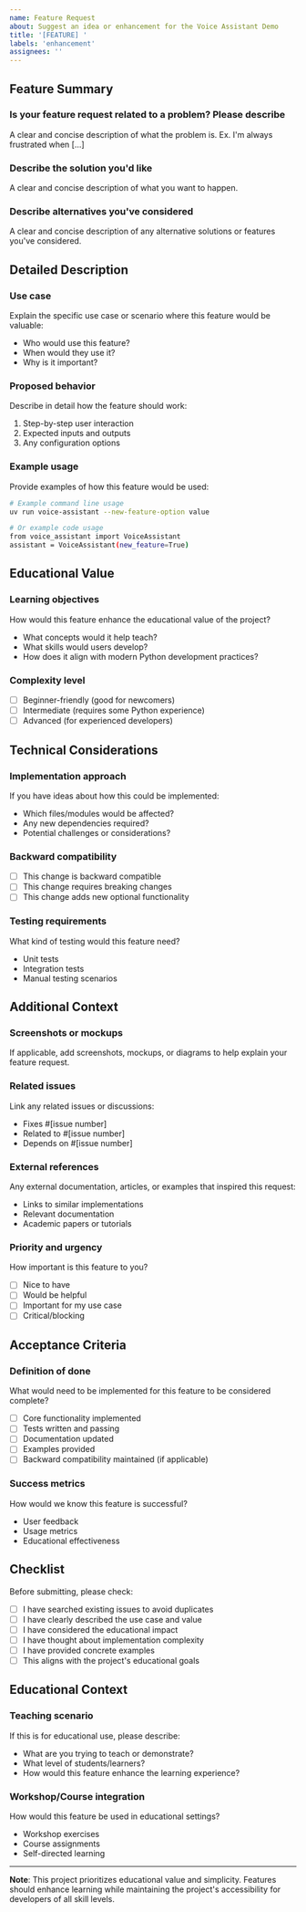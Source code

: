 ```yaml
---
name: Feature Request
about: Suggest an idea or enhancement for the Voice Assistant Demo
title: '[FEATURE] '
labels: 'enhancement'
assignees: ''
---
```


## Feature Summary

### Is your feature request related to a problem? Please describe

A clear and concise description of what the problem is. Ex. I'm always frustrated when [...]

### Describe the solution you'd like

A clear and concise description of what you want to happen.

### Describe alternatives you've considered

A clear and concise description of any alternative solutions or features you've considered.

## Detailed Description

### Use case

Explain the specific use case or scenario where this feature would be valuable:

- Who would use this feature?
- When would they use it?
- Why is it important?

### Proposed behavior

Describe in detail how the feature should work:

1. Step-by-step user interaction
2. Expected inputs and outputs
3. Any configuration options

### Example usage

Provide examples of how this feature would be used:

```bash
# Example command line usage
uv run voice-assistant --new-feature-option value

# Or example code usage
from voice_assistant import VoiceAssistant
assistant = VoiceAssistant(new_feature=True)
```

## Educational Value

### Learning objectives

How would this feature enhance the educational value of the project?

- What concepts would it help teach?
- What skills would users develop?
- How does it align with modern Python development practices?

### Complexity level

- [ ] Beginner-friendly (good for newcomers)
- [ ] Intermediate (requires some Python experience)
- [ ] Advanced (for experienced developers)

## Technical Considerations

### Implementation approach

If you have ideas about how this could be implemented:

- Which files/modules would be affected?
- Any new dependencies required?
- Potential challenges or considerations?

### Backward compatibility

- [ ] This change is backward compatible
- [ ] This change requires breaking changes
- [ ] This change adds new optional functionality

### Testing requirements

What kind of testing would this feature need?

- Unit tests
- Integration tests
- Manual testing scenarios

## Additional Context

### Screenshots or mockups

If applicable, add screenshots, mockups, or diagrams to help explain your feature request.

### Related issues

Link any related issues or discussions:

- Fixes #[issue number]
- Related to #[issue number]
- Depends on #[issue number]

### External references

Any external documentation, articles, or examples that inspired this request:

- Links to similar implementations
- Relevant documentation
- Academic papers or tutorials

### Priority and urgency

How important is this feature to you?

- [ ] Nice to have
- [ ] Would be helpful
- [ ] Important for my use case
- [ ] Critical/blocking

## Acceptance Criteria

### Definition of done

What would need to be implemented for this feature to be considered complete?

- [ ] Core functionality implemented
- [ ] Tests written and passing
- [ ] Documentation updated
- [ ] Examples provided
- [ ] Backward compatibility maintained (if applicable)

### Success metrics

How would we know this feature is successful?

- User feedback
- Usage metrics
- Educational effectiveness

## Checklist

Before submitting, please check:

- [ ] I have searched existing issues to avoid duplicates
- [ ] I have clearly described the use case and value
- [ ] I have considered the educational impact
- [ ] I have thought about implementation complexity
- [ ] I have provided concrete examples
- [ ] This aligns with the project's educational goals

## Educational Context

### Teaching scenario

If this is for educational use, please describe:

- What are you trying to teach or demonstrate?
- What level of students/learners?
- How would this feature enhance the learning experience?

### Workshop/Course integration

How would this feature be used in educational settings?

- Workshop exercises
- Course assignments
- Self-directed learning

---

**Note**: This project prioritizes educational value and simplicity. Features should enhance learning while maintaining the project's accessibility for developers of all skill levels.
